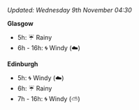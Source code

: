 *Updated: Wednesday 9th November 04:30*

**Glasgow**

* 5h: :umbrella: Rainy
* 6h - 16h: :cyclone: Windy (:cloud:)

**Edinburgh**

* 5h: :cyclone: Windy (:cloud:)
* 6h: :umbrella: Rainy
* 7h - 16h: :cyclone: Windy (:partly_sunny:)
